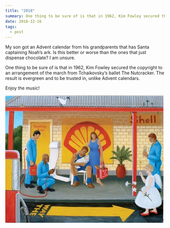 ```yaml
---
title: "2018"
summary: One thing to be sure of is that in 1962, Kim Fowley secured the copyright to an arrangement of the march from Tchaikovsky’s ballet The Nutcracker. The result is evergreen and to be trusted in, unlike Advent calendars.
date: 2018-12-16
tags:
  - post
---
```

My son got an Advent calendar from his grandparents that has Santa captaining Noah’s ark. Is this better or worse than the ones that just dispense chocolate? I am unsure.

One thing to be sure of is that in 1962, Kim Fowley secured the copyright to an arrangement of the march from Tchaikovsky’s ballet The Nutcracker. The result is evergreen and to be trusted in, unlike Advent calendars.

Enjoy the music! 

![“Bonding time: the Nativity in Townsville,” Jan Hynes, 2007.](/static/img/bonding.jpg "“Bonding time: the Nativity in Townsville [Australia],” Jan Hynes, 2007.")
